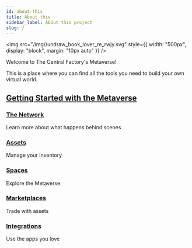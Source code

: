 ```yaml
---
id: about-this
title: About this
sidebar_label: About this project
slug: /
---
```


<img src="/img//undraw_book_lover_re_rwjy.svg" style={{
  width: "500px",
  display: "block", 
  margin: "10px auto"
}} />

Welcome to The Central Factory's Metaverse!

This is a place where you can find all the tools you need to build your own virtual world.

##  [Getting Started with the Metaverse](getting-started)

### [The Network](/the-network)

Learn more about what happens behind scenes

### [Assets](/assets)

Manage your Inventory

### [Spaces](/spaces)

Explore the Metaverse

### [Marketplaces](/marketplaces)

Trade with assets

### [Integrations](/integrations)

Use the apps you love
